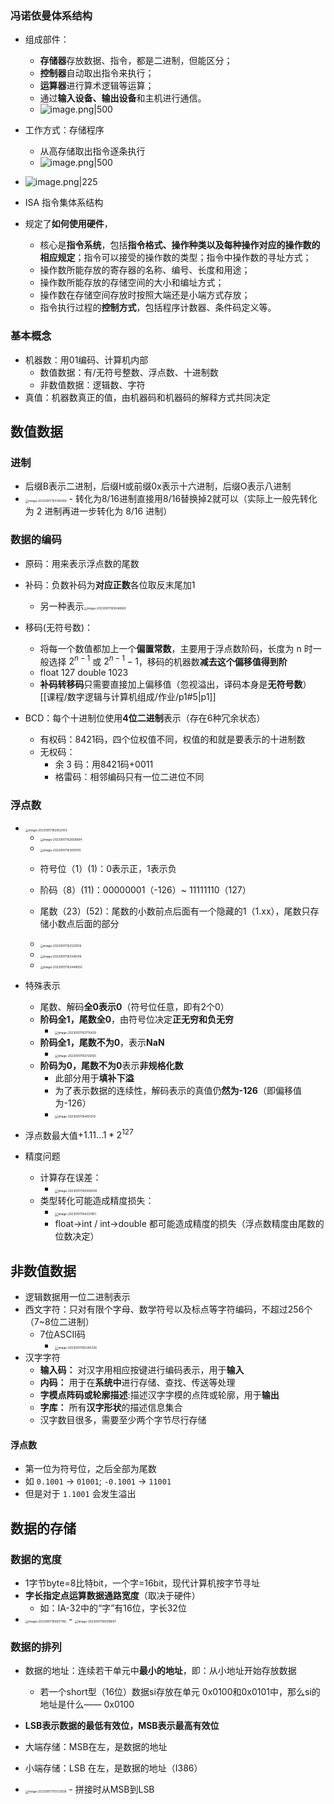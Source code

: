 ### 冯诺依曼体系结构

- 组成部件：
	- **存储器**存放数据、指令，都是二进制，但能区分；
	- **控制器**自动取出指令来执行；
	- **运算器**进行算术逻辑等运算；
	- 通过**输入设备、输出设备**和主机进行通信。
	- ![image.png|500](https://thdlrt.oss-cn-beijing.aliyuncs.com/20240107195556.png)


- 工作方式：存储程序
	- 从高存储取出指令逐条执行
	- ![image.png|500](https://thdlrt.oss-cn-beijing.aliyuncs.com/20240107195646.png)

- ![image.png|225](https://thdlrt.oss-cn-beijing.aliyuncs.com/20240107195857.png)

- ISA 指令集体系结构
- 规定了**如何使用硬件**，
	- 核心是**指令系统**，包括**指令格式、操作种类以及每种操作对应的操作数的相应规定**；指令可以接受的操作数的类型；指令中操作数的寻址方式；
	- 操作数所能存放的寄存器的名称、编号、长度和用途；
	- 操作数所能存放的存储空间的大小和编址方式；
	- 操作数在存储空间存放时按照大端还是小端方式存放；
	- 指令执行过程的**控制方式**，包括程序计数器、条件码定义等。
### 基本概念

- 机器数：用01编码、计算机内部
  - 数值数据：有/无符号整数、浮点数、十进制数
  - 非数值数据：逻辑数、字符
- 真值：机器数真正的值，由机器码和机器码的解释方式共同决定

## 数值数据

### 进制

- 后缀B表示二进制，后缀H或前缀0x表示十六进制，后缀O表示八进制
- <img src="https://thdlrt.oss-cn-beijing.aliyuncs.com/image-20230917155140069.png" alt="image-20230917155140069" style="zoom:33%;" />
  - 转化为8/16进制直接用8/16替换掉2就可以（实际上一般先转化为 2 进制再进一步转化为 8/16 进制）

### 数据的编码

- 原码：用来表示浮点数的尾数

- 补码：负数补码为**对应正数**各位取反末尾加1
  - 另一种表示<img src="https://thdlrt.oss-cn-beijing.aliyuncs.com/image-20230917160046860.png" alt="image-20230917160046860" style="zoom:33%;" />

- 移码(无符号数)：
  - 将每一个数值都加上一个**偏置常数**，主要用于浮点数阶码，长度为 n 时一般选择 $2^{n-1}$ 或 $2^{n-1}-1$，移码的机器数**减去这个偏移值得到阶**
  - float 127 double 1023
  - **补码转移码**只需要直接加上偏移值（忽视溢出，译码本身是**无符号数**）[[课程/数字逻辑与计算机组成/作业/p1#5|p1]]

- BCD：每个十进制位使用**4位二进制**表示（存在6种冗余状态）
  - 有权码：8421码，四个位权值不同，权值的和就是要表示的十进制数
  - 无权码：
    - 余 3 码：用8421码+0011
    - 格雷码：相邻编码只有一位二进位不同

### 浮点数

- <img src="https://thdlrt.oss-cn-beijing.aliyuncs.com/image-20230917162052003.png" alt="image-20230917162052003" style="zoom:33%;" />

  - <img src="https://thdlrt.oss-cn-beijing.aliyuncs.com/image-20230917162658694.png" alt="image-20230917162658694" style="zoom:33%;" />
  - <img src="https://thdlrt.oss-cn-beijing.aliyuncs.com/image-20230917163009110.png" alt="image-20230917163009110" style="zoom:33%;" />
  - 符号位（1）(1)：0表示正，1表示负
  - 阶码（8）(11)：00000001（-126）~ 11111110（127）

  - 尾数（23）(52)：尾数的小数前点后面有一个隐藏的1（1.xx），尾数只存储小数点后面的部分
  -  <img src="https://thdlrt.oss-cn-beijing.aliyuncs.com/image-20230917163320519.png" alt="image-20230917163320519" style="zoom:33%;" />
  -  <img src="https://thdlrt.oss-cn-beijing.aliyuncs.com/image-20230917163349316.png" alt="image-20230917163349316" style="zoom:33%;" />

  -  <img src="https://thdlrt.oss-cn-beijing.aliyuncs.com/image-20230917163448050.png" alt="image-20230917163448050" style="zoom:33%;" />

- 特殊表示
  - 尾数、解码**全0表示0**（符号位任意，即有2个0）
  - **阶码全1，尾数全0**，由符号位决定**正无穷和负无穷**
    -  <img src="https://thdlrt.oss-cn-beijing.aliyuncs.com/image-20230917163715429.png" alt="image-20230917163715429" style="zoom:33%;" />
  - **阶码全1，尾数不为0**，表示**NaN**
    - <img src="https://thdlrt.oss-cn-beijing.aliyuncs.com/image-20230917163726193.png" alt="image-20230917163726193" style="zoom:33%;" />
  - **阶码为0，尾数不为0**表示**非规格化数**
    - 此部分用于**填补下溢**
    - 为了表示数据的连续性，解码表示的真值仍**然为-126**（即偏移值为-126）
    - <img src="https://thdlrt.oss-cn-beijing.aliyuncs.com/image-20230917164051012.png" alt="image-20230917164051012" style="zoom:33%;" />

- 浮点数最大值$+1.11...1*2^{127}$

- 精度问题
  - 计算存在误差：
    - <img src="https://thdlrt.oss-cn-beijing.aliyuncs.com/image-20230917164306090.png" alt="image-20230917164306090" style="zoom:33%;" />
  - 类型转化可能造成精度损失：
    - <img src="https://thdlrt.oss-cn-beijing.aliyuncs.com/image-20230917164337851.png" alt="image-20230917164337851" style="zoom:33%;" />
    - float->int / int->double 都可能造成精度的损失（浮点数精度由尾数的位数决定）

## 非数值数据

- 逻辑数据用一位二进制表示
- 西文字符：只对有限个字母、数学符号以及标点等字符编码，不超过256个（7~8位二进制）
  - 7位ASCII码
    - <img src="https://thdlrt.oss-cn-beijing.aliyuncs.com/image-20230917165345326.png" alt="image-20230917165345326" style="zoom:33%;" />
- 汉字字符
  - **输入码：** 对汉字用相应按键进行编码表示，用于**输入**
  - **内码：** 用于在**系统中**进行存储、查找、传送等处理
  - **字模点阵码或轮廓描述**:描述汉字字模的点阵或轮廓，用于**输出**
  - **字库：** 所有**汉字形状**的描述信息集合
  - 汉字数目很多，需要至少两个字节尽行存储

#### 浮点数

- 第一位为符号位，之后全部为尾数
- 如 `0.1001` -> `01001`; `-0.1001` ->  `11001`
- 但是对于 `1.1001` 会发生溢出

## 数据的存储

### 数据的宽度

- 1字节byte=8比特bit，一个字=16bit，现代计算机按字节寻址
- **字长指定点运算数据通路宽度**（取决于硬件）
  - 如：IA-32中的“字”有16位，字长32位
- <img src="https://thdlrt.oss-cn-beijing.aliyuncs.com/image-20230917165817786.png" alt="image-20230917165817786" style="zoom:33%;" />
  - <img src="https://thdlrt.oss-cn-beijing.aliyuncs.com/image-20230917165918697.png" alt="image-20230917165918697" style="zoom:33%;" />

### 数据的排列

- 数据的地址：连续若干单元中**最小的地址**，即：从小地址开始存放数据
	- 若一个short型（16位）数据si存放在单元 0x0100和0x0101中，那么si的地址是什么—— 0x0100

- **LSB表示数据的最低有效位，MSB表示最高有效位**
- 大端存储：MSB在左，是数据的地址
- 小端存储：LSB 在左，是数据的地址（I386）
- <img src="https://thdlrt.oss-cn-beijing.aliyuncs.com/image-20230917170133938.png" alt="image-20230917170133938" style="zoom:33%;" />
  - 拼接时从MSB到LSB